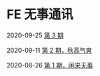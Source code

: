 # FE 无事通讯

2020-09-25 [第 3 期](./posts/issue-3.md)

2020-09-11 [第 2 期，秋高气爽](./posts/issue-2.md)

2020-08-26 [第 1 期，闲来无事](./posts/issue-1.md)
